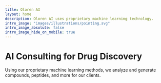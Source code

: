 ```yaml
---
title: Oloren AI
layout: home
description: Oloren AI uses proprietary machine learning technology.
intro_image: "images/illustrations/pointing.svg"
intro_image_absolute: false
intro_image_hide_on_mobile: true
---
```


# AI Consulting for Drug Discovery

Using our proprietary machine learning methods, we analyze and generate compounds, peptides, and more for our clients.